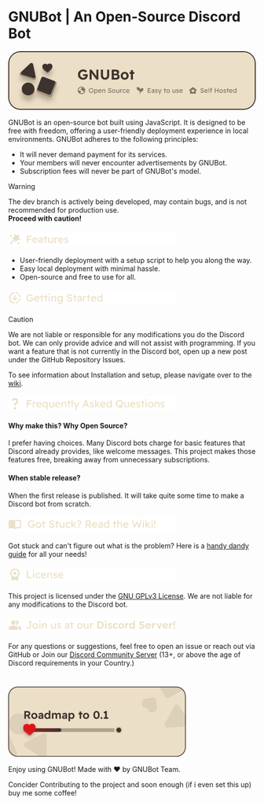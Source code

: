 # GNUBot | An Open-Source Discord Bot

![GNUBot Header](assets/readme/Header.png)

GNUBot is an open-source bot built using JavaScript. It is designed to be free with freedom, offering a user-friendly deployment experience in local environments. GNUBot adheres to the following principles:

- It will never demand payment for its services.
- Your members will never encounter advertisements by GNUBot.
- Subscription fees will never be part of GNUBot's model.

> [!WARNING]  
> The dev branch is actively being developed, may contain bugs, and is not recommended for production use.    
> **Proceed with caution!**

<h4>
 <picture>
  <source media="(prefers-color-scheme: dark)" srcset="assets/readme/dark/Features.png">
  <source media="(prefers-color-scheme: light)" srcset="assets/readme/light/Features.png">
  <img alt="Features" src="assets/readme/dark/Features.png">
 </picture>
</h4>

- User-friendly deployment with a setup script to help you along the way.
- Easy local deployment with minimal hassle.
- Open-source and free to use for all.

<h4>
 <picture>
  <source media="(prefers-color-scheme: dark)" srcset="assets/readme/dark/Getting-Started.png">
  <source media="(prefers-color-scheme: light)" srcset="assets/readme/light/Getting-Started.png">
  <img alt="Getting Started" src="assets/readme/dark/Getting-Started.png">
 </picture>
</h4>

> [!CAUTION]  
> We are not liable or responsible for any modifications you do the Discord bot. We can only provide advice and will not assist with programming. If you want a feature that is not currently in the Discord bot, open up a new post under the GitHub Repository Issues.

To see information about Installation and setup, please navigate over to the [wiki](https://github.com/astoko/GNUBot/wiki).

<h4>
 <picture>
  <source media="(prefers-color-scheme: dark)" srcset="assets/readme/dark/Frequently-Asked-Questions.png">
  <source media="(prefers-color-scheme: light)" srcset="assets/readme/light/Frequently-Asked-Questions.png">
  <img alt="FAQ" src="assets/readme/dark/Frequently-Asked-Questions.png">
 </picture>
</h4>


#### Why make this? Why Open Source?

I prefer having choices. Many Discord bots charge for basic features that Discord already provides, like welcome messages. This project makes those features free, breaking away from unnecessary subscriptions.

#### When stable release?

When the first release is published. It will take quite some time to make a Discord bot from scratch.

<h4>
 <picture>
  <source media="(prefers-color-scheme: dark)" srcset="assets/readme/dark/Got-Stuck.png">
  <source media="(prefers-color-scheme: light)" srcset="assets/readme/light/Got-Stuck.png">
  <img alt="Got Stuck" src="assets/readme/dark/Got-Stuck.png">
 </picture>
</h4>

Got stuck and can't figure out what is the problem? Here is a [handy dandy guide](https://github.com/astoko/GNUBot/wiki) for all your needs!  

<h4>
 <picture>
  <source media="(prefers-color-scheme: dark)" srcset="assets/readme/dark/License.png">
  <source media="(prefers-color-scheme: light)" srcset="assets/readme/light/License.png">
  <img alt="License" src="assets/readme/dark/License.png">
 </picture>
</h4>

This project is licensed under the [GNU GPLv3 License](LICENSE). We are not liable for any modifications to the Discord bot.

<h4>
 <picture>
  <source media="(prefers-color-scheme: dark)" srcset="assets/readme/dark/Join-us-at-our-Discord-Server!.png">
  <source media="(prefers-color-scheme: light)" srcset="assets/readme/light/Join-us-at-our-Discord-Server!.png">
  <img alt="Join Us" src="assets/readme/dark/Join-us-at-our-Discord-Server!.png">
 </picture>
</h4>

For any questions or suggestions, feel free to open an issue or reach out via GitHub or Join our [Discord Community Server](https://discord.gg/D96MATaPBe) (13+, or above the age of Discord requirements in your Country.)

#


![GNUBot Roadmap](assets/readme/Roadmap.png)

Enjoy using GNUBot! Made with ♥️ by GNUBot Team.

Concider Contributing to the project and soon enough (if i even set this up) buy me some coffee! 
